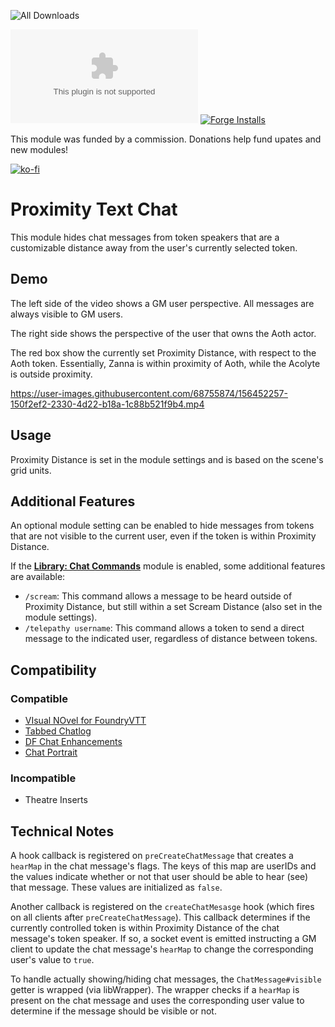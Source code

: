 ![All Downloads](https://img.shields.io/github/downloads/jessev14/proximity-text-chat/total?style=for-the-badge)

![Latest Release Download Count](https://img.shields.io/github/downloads/jessev14/proximity-text-chat/latest/PTC.zip)
[![Forge Installs](https://img.shields.io/badge/dynamic/json?label=Forge%20Installs&query=package.installs&suffix=%25&url=https%3A%2F%2Fforge-vtt.com%2Fapi%2Fbazaar%2Fpackage%2Fproximity-text-chat&colorB=4aa94a)](https://forge-vtt.com/bazaar#package=proximity-text-chat)

This module was funded by a commission. Donations help fund upates and new modules!

[![ko-fi](https://ko-fi.com/img/githubbutton_sm.svg)](https://ko-fi.com/jessev14)

# Proximity Text Chat

This module hides chat messages from token speakers that are a customizable distance away from the user's currently selected token.

## Demo
The left side of the video shows a GM user perspective. All messages are always visible to GM users.

The right side shows the perspective of the user that owns the Aoth actor.

The red box show the currently set Proximity Distance, with respect to the Aoth token. Essentially, Zanna is within proximity of Aoth, while the Acolyte is outside proximity.

https://user-images.githubusercontent.com/68755874/156452257-150f2ef2-2330-4d22-b18a-1c88b521f9b4.mp4

## Usage
Proximity Distance is set in the module settings and is based on the scene's grid units.

## Additional Features
An optional module setting can be enabled to hide messages from tokens that are not visible to the current user, even if the token is within Proximity Distance.

If the [**Library: Chat Commands**](https://foundryvtt.com/packages/_chatcommands) module is enabled, some additional features are available:
- `/scream`: This command allows a message to be heard outside of Proximity Distance, but still within a set Scream Distance (also set in the module settings).
- `/telepathy username`: This command allows a token to send a direct message to the indicated user, regardless of distance between tokens.

## Compatibility
### Compatible
- [VIsual NOvel for FoundryVTT](https://foundryvtt.com/packages/vino)
- [Tabbed Chatlog](https://foundryvtt.com/packages/tabbed-chatlog)
- [DF Chat Enhancements](https://foundryvtt.com/packages/df-chat-enhance)
- [Chat Portrait](https://foundryvtt.com/packages/chat-portrait)
### Incompatible
- Theatre Inserts

## Technical Notes
A hook callback is registered on `preCreateChatMessage` that creates a `hearMap` in the chat message's flags. The keys of this map are userIDs and the values indicate whether or not that user should be able to hear (see) that message. These values are initialized as `false`.

Another callback is registered on the `createChatMesasge` hook (which fires on all clients after `preCreateChatMessage`). This callback determines if the currently controlled token is within Proximity Distance of the chat message's token speaker. If so, a socket event is emitted instructing a GM client to update the chat message's `hearMap` to change the corresponding user's value to `true`.

To handle actually showing/hiding chat messages, the `ChatMessage#visible` getter is wrapped (via libWrapper). The wrapper checks if a `hearMap` is present on the chat message and uses the corresponding user value to determine if the message should be visible or not.
